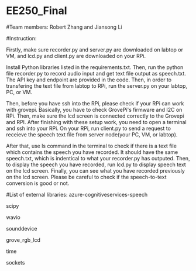 # EE250_Final

#Team members: Robert Zhang and Jiansong Li

#Instruction: 

Firstly, make sure recorder.py and server.py are downloaded on labtop or VM, and lcd.py and client.py are downloaded on your RPi. 

Install Python libraries listed in the requirements.txt. Then, run the python file recorder.py to record audio input and get text file output as speech.txt. The API key and endpoint are provided in the code. Then, in order to transfering the text file from labtop to RPi, run the server.py on your labtop, PC, or VM. 

Then, before you have ssh into the RPi, please check if your RPi can work with grovepi. Basically, you have to check GrovePi's firmware and I2C on RPi. Then, make sure the lcd screen is connected correctly to the Grovepi and RPI.  After finishing with these setup work, you need to open a terminal and ssh into your RPi. On your RPi, run client.py to send a request to receieve the speech text file from server node(your PC, VM, or labtop). 

After that, use ls command in the terminal to check if there is a text file which contains the speech you have recorded. It should have the same speech.txt, which  is indentical to what your recorder.py has outputed. Then, to display the speech you have recorded, run lcd.py to display speech text on the lcd screen. Finally,      you can see what you have recorded previously on the lcd screen. Please be careful to check if the speech-to-text conversion is good or not.

#List of external libraries:
  azure-cognitiveservices-speech
  
  scipy
  
  wavio
  
  sounddevice
  
  grove_rgb_lcd
  
  time
  
  sockets
